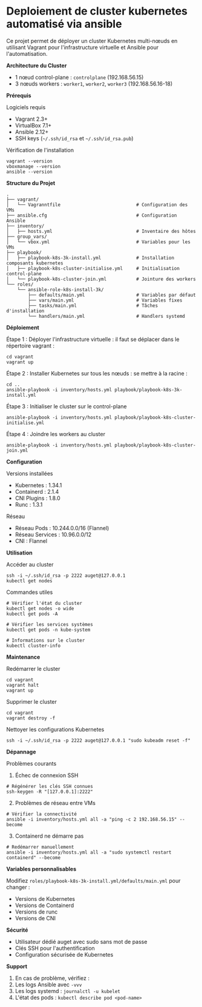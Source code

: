 <strong>Deploiement de cluster kubernetes automatisé via ansible</strong>
=========

Ce projet permet de déployer un cluster Kubernetes multi-nœuds en utilisant Vagrant pour l'infrastructure virtuelle et Ansible pour l'automatisation.

**Architecture du Cluster**

- 1 nœud control-plane : ```controlplane``` (192.168.56.15)
- 3 nœuds workers : ```worker1```, ```worker2```, ```worker3``` (192.168.56.16-18)

**Prérequis**

Logiciels requis

- Vagrant 2.3+
- VirtualBox 7.1+
- Ansible 2.12+
- SSH keys (```~/.ssh/id_rsa``` et ```~/.ssh/id_rsa.pub```)

Vérification de l'installation

```
vagrant --version
vboxmanage --version
ansible --version
```

**Structure du Projet**

```
.
├── vagrant/
│   └── Vagranntfile                            # Configuration des VMs
├── ansible.cfg                                 # Configuration Ansible
├── inventory/
│   ├── hosts.yml                               # Inventaire des hôtes
├── group_vars/
│   └── vbox.yml                                # Variables pour les VMs
├── playbook/
│   ├── playbook-k8s-3k-install.yml             # Installation composants kubernetes
│   ├── playbook-k8s-cluster-initialise.yml     # Initialisation control-plane
│   └── playbook-k8s-cluster-join.yml           # Jointure des workers
└── roles/
    └── ansible-role-k8s-install-3k/
        ├── defaults/main.yml                   # Variables par défaut
        ├── vars/main.yml                       # Variables fixes
        ├── tasks/main.yml                      # Tâches d'installation
        └── handlers/main.yml                   # Handlers systemd
```

**Déploiement**

Étape 1 : Déployer l'infrastructure virtuelle : il faut se déplacer dans le répertoire vagrant : 

```
cd vagrant
vagrant up
```

Étape 2 : Installer Kubernetes sur tous les nœuds : se mettre à la racine :

```
cd ..
ansible-playbook -i inventory/hosts.yml playbook/playbook-k8s-3k-install.yml 
```

Étape 3 : Initialiser le cluster sur le control-plane

```
ansible-playbook -i inventory/hosts.yml playbook/playbook-k8s-cluster-initialise.yml 
```

Étape 4 : Joindre les workers au cluster

```
ansible-playbook -i inventory/hosts.yml playbook/playbook-k8s-cluster-join.yml
```

**Configuration**

Versions installées
- Kubernetes : 1.34.1
- Containerd : 2.1.4
- CNI Plugins : 1.8.0
- Runc : 1.3.1

Réseau
- Réseau Pods : 10.244.0.0/16 (Flannel)
- Réseau Services : 10.96.0.0/12
- CNI : Flannel

**Utilisation**

Accéder au cluster

```
ssh -i ~/.ssh/id_rsa -p 2222 auget@127.0.0.1
kubectl get nodes
```

Commandes utiles

```
# Vérifier l'état du cluster
kubectl get nodes -o wide
kubectl get pods -A

# Vérifier les services systèmes
kubectl get pods -n kube-system

# Informations sur le cluster
kubectl cluster-info
```

**Maintenance**

Redémarrer le cluster

```
cd vagrant
vagrant halt
vagrant up
```

Supprimer le cluster

```
cd vagrant
vagrant destroy -f
```

Nettoyer les configurations Kubernetes

```
ssh -i ~/.ssh/id_rsa -p 2222 auget@127.0.0.1 "sudo kubeadm reset -f"
```

**Dépannage**

Problèmes courants
1. Échec de connexion SSH

```
# Régénérer les clés SSH connues
ssh-keygen -R "[127.0.0.1]:2222"
```

2. Problèmes de réseau entre VMs

```
# Vérifier la connectivité
ansible -i inventory/hosts.yml all -a "ping -c 2 192.168.56.15" --become
```

3. Containerd ne démarre pas

```
# Redémarrer manuellement
ansible -i inventory/hosts.yml all -a "sudo systemctl restart containerd" --become
```

**Variables personnalisables**

Modifiez ```roles/playbook-k8s-3k-install.yml/defaults/main.yml``` pour changer :
- Versions de Kubernetes
- Versions de Containerd
- Versions de runc
- Versions de CNI

**Sécurité**

- Utilisateur dédié auget avec sudo sans mot de passe
- Clés SSH pour l'authentification
- Configuration sécurisée de Kubernetes

**Support**

1. En cas de problème, vérifiez :
2. Les logs Ansible avec ```-vvv```
3. Les logs systemd : ```journalctl -u kubelet```
4. L'état des pods : ```kubectl describe pod <pod-name>```
